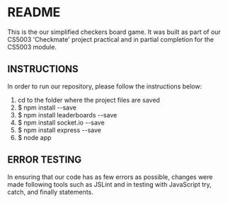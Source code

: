 README
===============
This is the our simplified checkers board game.
It was built as part of our CS5003 'Checkmate' project practical and in partial completion for the CS5003 module.
    
INSTRUCTIONS
---------------
In order to run our repository, please follow the instructions below:
1. cd to the folder where the project files are saved
2. $ npm install --save
3. $ npm install leaderboards --save
4. $ npm install socket.io --save
5. $ npm install express --save
6. $ node app

ERROR TESTING
---------------
In ensuring that our code has as few errors as possible, changes were made following tools such as JSLint and in testing with JavaScript try, catch, and finally statements.